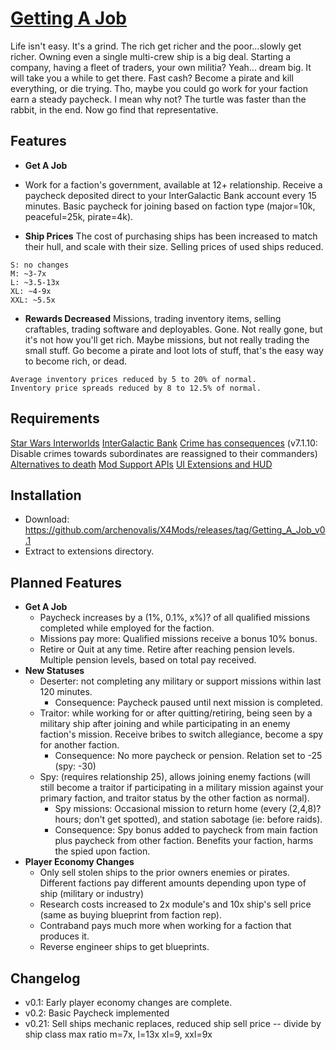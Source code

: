 # [Getting A Job](https://github.com/archenovalis/X4Mods/tree/getting_a_job)

Life isn't easy. It's a grind. The rich get richer and the poor...slowly get richer. Owning even a single multi-crew ship is a big deal. Starting a company, having a fleet of traders, your own militia? Yeah... dream big. It will take you a while to get there. Fast cash? Become a pirate and kill everything, or die trying. Tho, maybe you could go work for your faction earn a steady paycheck. I mean why not? The turtle was faster than the rabbit, in the end. Now go find that representative.
## Features
* **Get A Job**
* Work for a faction's government, available at 12+ relationship. Receive a paycheck deposited direct to your InterGalactic Bank account every 15 minutes. Basic paycheck for joining based on faction type (major=10k, peaceful=25k, pirate=4k).

* **Ship Prices**
The cost of purchasing ships has been increased to match their hull, and scale with their size. Selling prices of used ships reduced.
```
S: no changes
M: ~3-7x
L: ~3.5-13x
XL: ~4-9x
XXL: ~5.5x
```
* **Rewards Decreased**
Missions, trading inventory items, selling craftables, trading software and deployables. Gone. Not really gone, but it's not how you'll get rich. Maybe missions, but not really trading the small stuff. Go become a pirate and loot lots of stuff, that's the easy way to become rich, or dead.
```Rewards reduced by 8 to 12.5% of normal.
Average inventory prices reduced by 5 to 20% of normal.
Inventory price spreads reduced by 8 to 12.5% of normal.
```
## Requirements
[Star Wars Interworlds](https://sites.google.com/view/swinterworlds/Home)
[InterGalactic Bank](https://discord.com/channels/614576717008207901/1309028894937972747/1309028897274466374)
[Crime has consequences](https://www.nexusmods.com/x4foundations/mods/566) (v7.1.10: Disable crimes towards subordinates are reassigned to their commanders)
[Alternatives to death](https://www.nexusmods.com/x4foundations/mods/551)
[Mod Support APIs](https://www.nexusmods.com/x4foundations/mods/503)
[UI Extensions and HUD](https://github.com/kuertee/x4-mod-ui-extensions/releases)


## Installation
* Download: https://github.com/archenovalis/X4Mods/releases/tag/Getting_A_Job_v0.1
* Extract to extensions directory.
## Planned Features
* **Get A Job**
  * Paycheck increases by a (1%, 0.1%, x%)? of all qualified missions completed while employed for the faction.
  * Missions pay more: Qualified missions receive a bonus 10% bonus.
  * Retire or Quit at any time. Retire after reaching pension levels. Multiple pension levels, based on total pay received.
* **New Statuses**
  * Deserter: not completing any military or support missions within last 120 minutes.
    * Consequence: Paycheck paused until next mission is completed.
  * Traitor: while working for or after quitting/retiring, being seen by a military ship after joining and while participating in an enemy faction's mission. Receive bribes to switch allegiance, become a spy for another faction.
    * Consequence: No more paycheck or pension. Relation set to -25 (spy: -30)
  * Spy: (requires relationship 25), allows joining enemy factions (will still become a traitor if participating in a military mission against your primary faction, and traitor status by the other faction as normal).
    * Spy missions: Occasional mission to return home (every (2,4,8)? hours; don't get spotted), and station sabotage (ie: before raids). 
    * Consequence: Spy bonus added to paycheck from main faction plus paycheck from other faction. Benefits your faction, harms the spied upon faction.
* **Player Economy Changes**
  * Only sell stolen ships to the prior owners enemies or pirates. Different factions pay different amounts depending upon type of ship (military or industry)
  * Research costs increased to 2x module's and 10x ship's sell price (same as buying blueprint from faction rep).
  * Contraband pays much more when working for a faction that produces it.
  * Reverse engineer ships to get blueprints.


## Changelog
- v0.1: Early player economy changes are complete.
- v0.2: Basic Paycheck implemented
- v0.21: Sell ships mechanic replaces, reduced ship sell price -- divide by ship class max ratio m=7x, l=13x xl=9, xxl=9x